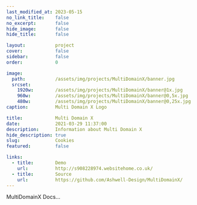 ```yaml
---
last_modified_at: 2023-05-15
no_link_title:    false 
no_excerpt:       false 
hide_image:       false
hide_title:       false

layout:           project
cover:            false
sidebar:          false
order:            0

image:
  path:           /assets/img/projects/MultiDomainX/banner.jpg
  srcset:
    1920w:        /assets/img/projects/MultiDomainX/banner@1x.jpg
    960w:         /assets/img/projects/MultiDomainX/banner@0,5x.jpg
    480w:         /assets/img/projects/MultiDomainX/banner@0,25x.jpg
caption:          Multi Domain X Logo

title:            Multi Domain X
date:             2021-03-29 11:37:00
description:      Information about Multi Domain X
hide_description: true
slug:             Cookies
featured:         false

links:
  - title:        Demo
    url:          http://s908228974.websitehome.co.uk/
  - title:        Source
    url:          https://github.com/Ashwell-Design/MultiDomainX/
---
```



MultiDomainX Docs...